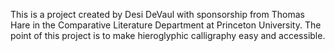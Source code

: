 This is a project created by Desi DeVaul with sponsorship from Thomas Hare in the Comparative Literature Department at Princeton University. The point of this project is to make hieroglyphic calligraphy easy and accessible.
